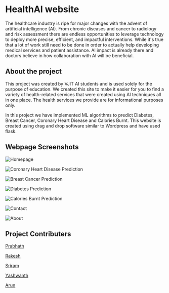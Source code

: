# HealthAI website

The healthcare industry is ripe for major changes with the advent of artificial intelligence (AI). From chronic diseases and cancer to radiology and risk assessment there are endless opportunities to leverage technology to deploy more precise, efficient, and impactful interventions. While it's true that a lot of work still need to be done in order to actually help developing medical services and patient assistance. Al impact is already there and doctors believe in how collaboration with Al will be beneficial.

## About the project

This project was created by VJIT AI students and is used solely for the purpose of education. We created this site to make it easier for you to find a variety of health-related services that were created using AI techniques all in one place. The health services we provide are for informational purposes only.

In this project we have implemented ML algorithms to predict Diabetes, Breast Cancer, Coronary Heart Disease and Calories Burnt. This website is created using drag and drop software similar to Wordpress and have used flask. 

## Webpage Screenshots
![Homepage](https://github.com/prabhathkumar1729/HealthAI-website/blob/main/Webpages%20Screenshots/Home.png)

![Coronary Heart Disease Prediction](https://github.com/prabhathkumar1729/HealthAI-website/blob/main/Webpages%20Screenshots/Heart-Disease-Prediction.png)

![Breast Cancer Prediction](https://github.com/prabhathkumar1729/HealthAI-website/blob/main/Webpages%20Screenshots/Breast-Cancer-Prediction.png)

![Diabetes Prediction](https://github.com/prabhathkumar1729/HealthAI-website/blob/main/Webpages%20Screenshots/Predictdiabetes.png)

![Calories Burnt Prediction](https://github.com/prabhathkumar1729/HealthAI-website/blob/main/Webpages%20Screenshots/Calories-Burnt-Prediction.png)

![Contact](https://github.com/prabhathkumar1729/HealthAI-website/blob/main/Webpages%20Screenshots/Contact.png)

![About](https://github.com/prabhathkumar1729/HealthAI-website/blob/main/Webpages%20Screenshots/About.png)


## Project Contributers
[Prabhath](https://github.com/prabhathkumar1729)

[Rakesh](https://github.com/rakeshrohan-123)

[Sriram](https://github.com/dinnysriramcharan)

[Yashwanth](https://github.com/Yashwanth-23)

[Arun]()